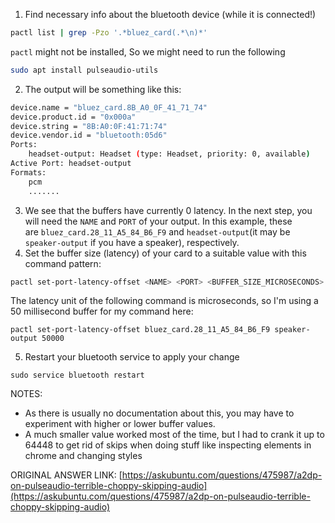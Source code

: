 1. Find necessary info about the bluetooth device (while it is connected!)
```bash
pactl list | grep -Pzo '.*bluez_card(.*\n)*'
```

`pactl` might not be installed, So we might need to run the following

```bash
sudo apt install pulseaudio-utils 
```

2. The output will be something like this:
```bash
device.name = "bluez_card.8B_A0_0F_41_71_74"                  
device.product.id = "0x000a"
device.string = "8B:A0:0F:41:71:74"
device.vendor.id = "bluetooth:05d6"
Ports:
	headset-output: Headset (type: Headset, priority: 0, available)
Active Port: headset-output
Formats:
	pcm
	.......
```

3. We see that the buffers have currently 0 latency. In the next step, you will need the `NAME` and `PORT` of your output. In this example, these are `bluez_card.28_11_A5_84_B6_F9` and `headset-output`(it may be `speaker-output` if you have a speaker), respectively.
4. Set the buffer size (latency) of your card to a suitable value with this command pattern:
```bash
pactl set-port-latency-offset <NAME> <PORT> <BUFFER_SIZE_MICROSECONDS>
```

The latency unit of the following command is microseconds, so I'm using a 50 millisecond buffer for my command here:

```
pactl set-port-latency-offset bluez_card.28_11_A5_84_B6_F9 speaker-output 50000
```

5. Restart your bluetooth service to apply your change
```
sudo service bluetooth restart
```

NOTES:
- As there is usually no documentation about this, you may have to experiment with higher or lower buffer values.
- A much smaller value worked most of the time, but I had to crank it up to 64448 to get rid of skips when doing stuff like inspecting elements in chrome and changing styles

ORIGINAL ANSWER LINK:
[https://askubuntu.com/questions/475987/a2dp-on-pulseaudio-terrible-choppy-skipping-audio](https://askubuntu.com/questions/475987/a2dp-on-pulseaudio-terrible-choppy-skipping-audio)
